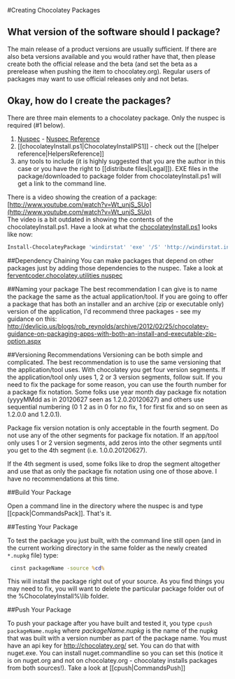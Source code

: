 #Creating Chocolatey Packages

## What version of the software should I package?
The main release of a product versions are usually sufficient. If there are also beta versions available and you would rather have that, then please create both the official release and the beta (and set the beta as a prerelease when pushing the item to chocolatey.org). Regular users of packages may want to use official releases only and not betas.
  
## Okay, how do I create the packages?
There are three main elements to a chocolatey package. Only the nuspec is required (#1 below).  
  
1. [Nuspec](https://github.com/ferventcoder/nugetpackages/blob/master/_template/chocolatey/__NAME__.nuspec) - [Nuspec Reference](http://docs.nuget.org/docs/reference/nuspec-reference)
1. [[chocolateyInstall.ps1|ChocolateyInstallPS1]] - check out the [[helper reference|HelpersReference]]
1. any tools to include (it is highly suggested that you are the author in this case or you have the right to [[distribute files|Legal]]). EXE files in the package/downloaded to package folder from chocolateyInstall.ps1 will get a link to the command line.
  
There is a video showing the creation of a package: [http://www.youtube.com/watch?v=Wt_unjS_SUo](http://www.youtube.com/watch?v=Wt_unjS_SUo)  
The video is a bit outdated in showing the contents of the chocolateyInstall.ps1. Have a look at what the [chocolateyInstall.ps1](https://github.com/ferventcoder/nugetpackages/blob/master/windirstat/tools/chocolateyInstall.ps1) looks like now:
  
```powershell
Install-ChocolateyPackage 'windirstat' 'exe' '/S' 'http://windirstat.info/wds_current_setup.exe'
```
  
##Dependency Chaining
You can make packages that depend on other packages just by adding those dependencies to the nuspec. Take a look at [ferventcoder.chocolatey.utilities nuspec](https://github.com/ferventcoder/nugetpackages/blob/master/ferventcoder.chocolatey.utilities/ferventcoder.chocolatey.utilities.nuspec)
  
##Naming your package
The best recommendation I can give is to name the package the same as the actual application/tool. If you are going to offer a package that has both an installer and an archive (zip or executable only) version of the application, I'd recommend three packages - see my guidance on this: http://devlicio.us/blogs/rob_reynolds/archive/2012/02/25/chocolatey-guidance-on-packaging-apps-with-both-an-install-and-executable-zip-option.aspx  
  
##Versioning Recommendations
Versioning can be both simple and complicated. The best recommendation is to use the same versioning that the application/tool uses.
With chocolatey you get four version segments. If the application/tool only uses 1, 2 or 3 version segments, follow suit. If you need to fix the package for some reason, you can use the fourth number for a package fix notation. Some folks use year month day package fix notation (yyyyMMdd as in 20120627 seen as 1.2.0.20120627) and others use sequential numbering (0 1 2 as in 0 for no fix, 1 for first fix and so on seen as 1.2.0.0 and 1.2.0.1).
  
Package fix version notation is only acceptable in the fourth segment. Do not use any of the other segments for package fix notation. If an app/tool only uses 1 or 2 version segments, add zeros into the other segments until you get to the 4th segment (i.e. 1.0.0.20120627).   
  
If the 4th segment is used, some folks like to drop the segment altogether and use that as only the package fix notation using one of those above. I have no recommendations at this time.   
  
##Build Your Package

Open a command line in the directory where the nuspec is and type [[cpack|CommandsPack]]. That's it.

##Testing Your Package

To test the package you just built, with the command line still open (and in the current working directory in the same folder as the newly created `*.nupkg` file) type:  

```cmd
 cinst packageName -source %cd%
```
  
This will install the package right out of your source. As you find things you may need to fix, you will want to delete the particular package folder out of the %ChocolateyInstall%\lib folder.

##Push Your Package

To push your package after you have built and tested it, you type `cpush packageName.nupkg` where *packageName.nupkg* is the name of the nupkg that was built with a version number as part of the package name.  You must have an api key for http://chocolatey.org/ set. You can do that with nuget.exe. You can install nuget.commandline so you can set this (notice it is on nuget.org and not on chocolatey.org - chocolatey installs packages from both sources!). 
Take a look at [[cpush|CommandsPush]]